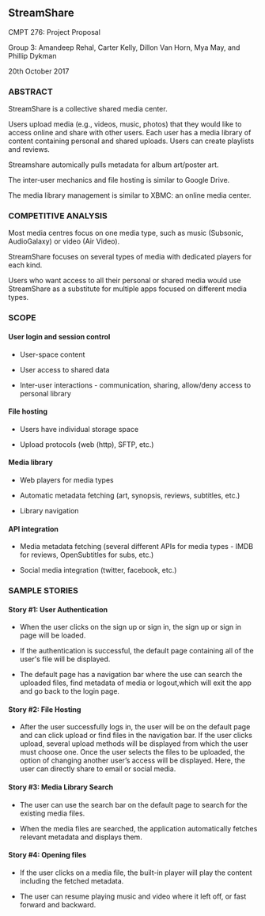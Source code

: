 ## StreamShare

CMPT 276: Project Proposal

Group 3: Amandeep Rehal, Carter Kelly, Dillon Van Horn, Mya May, and Phillip Dykman

20th October 2017

### ABSTRACT

StreamShare is a collective shared media center.

Users upload media (e.g., videos, music, photos) that they would like to access online and share with other users. Each user has a media library of content containing personal and shared uploads. Users can create playlists and reviews.

Streamshare automically pulls metadata for album art/poster art.

The inter-user mechanics and file hosting is similar to Google Drive.

The media library management is similar to XBMC: an online media center.

### COMPETITIVE ANALYSIS

Most media centres focus on one media type, such as music (Subsonic, AudioGalaxy) or video (Air Video).

StreamShare focuses on several types of media with dedicated players for each kind.

Users who want access to all their personal or shared media would use StreamShare as a substitute for multiple apps focused on different media types.

### SCOPE

#### User login and session control

* User-space content

* User access to shared data

* Inter-user interactions - communication, sharing, allow/deny access to personal library

#### File hosting

* Users have individual storage space

* Upload protocols (web (http), SFTP, etc.)

#### Media library

* Web players for media types

* Automatic metadata fetching (art, synopsis, reviews, subtitles, etc.)

* Library navigation

#### API integration

* Media metadata fetching (several different APIs for media types - IMDB for reviews, OpenSubtitles for subs, etc.)

* Social media integration (twitter, facebook, etc.)

### SAMPLE STORIES

#### Story #1: User Authentication

* When the user clicks on the sign up or sign in, the sign up or sign in page will be loaded.

* If the authentication is successful, the default page containing all of the user's file will be displayed.

* The default page has a navigation bar where the use can search the uploaded files, find metadata of media or logout,which will exit the app and go back to the login page.

#### Story #2: File Hosting

* After the user successfully logs in, the user will be on the default page and can click upload or find files in the navigation bar. If the user clicks upload, several upload methods will be displayed from which the user must choose one. Once the user selects the files to be uploaded, the option of changing another user’s access will be displayed. Here, the user can directly share to email or social media.

#### Story #3: Media Library Search

* The user can use the search bar on the default page to search for the existing media files.

* When the media files are searched, the application automatically fetches relevant metadata and displays them.

#### Story #4: Opening files

* If the user clicks on a media file, the built-in player will play the content including the fetched metadata.

* The user can resume playing music and video where it left off, or fast forward and backward.
